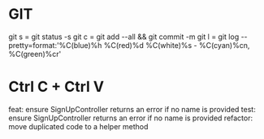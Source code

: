 # GIT
git s = git status -s
git c = git add --all && git commit -m
git l = git log --pretty=format:'%C(blue)%h %C(red)%d %C(white)%s - %C(cyan)%cn, %C(green)%cr'

# Ctrl C + Ctrl V
feat: ensure SignUpController returns an error if no name is provided
test: ensure SignUpController returns an error if no name is provided
refactor: move duplicated code to a helper method